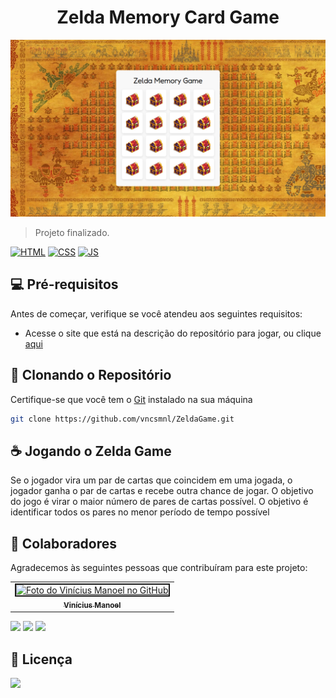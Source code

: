 <h1 align="center">Zelda Memory Card Game </h1>

![Imagem](./images/Screenshot.png)

> Projeto finalizado.

[![HTML](https://img.shields.io/badge/HTML5-E34F26?style=for-the-badge&logo=html5&logoColor=white)](https://developer.mozilla.org/en-US/docs/Web/HTML)
[![CSS](https://img.shields.io/badge/CSS3-1572B6?style=for-the-badge&logo=css3&logoColor=white)](https://developer.mozilla.org/en-US/docs/Web/CSS)
[![JS](https://img.shields.io/badge/JavaScript-F7DF1E?style=for-the-badge&logo=javascript&logoColor=black)](https://developer.mozilla.org/en-US/docs/Web/JavaScript)

## 💻 Pré-requisitos

Antes de começar, verifique se você atendeu aos seguintes requisitos:

* Acesse o site que está na descrição do repositório para jogar, ou clique [aqui](https://vncsmnl.github.io/ZeldaGame/)

## 💾 Clonando o Repositório

Certifique-se que você tem o [Git](https://git-scm.com/) instalado na sua máquina

```bash
git clone https://github.com/vncsmnl/ZeldaGame.git
```

## ☕ Jogando o Zelda Game

Se o jogador vira um par de cartas que coincidem em uma jogada, o jogador ganha o par de cartas e recebe outra chance de jogar. O objetivo do jogo é virar o maior número de pares de cartas possível. O objetivo é identificar todos os pares no menor período de tempo possível


## 🤝 Colaboradores

Agradecemos às seguintes pessoas que contribuíram para este projeto:

<table>
  <tr>
    <td align="center">
      <a href="https://github.com/vncsmnl">
        <img border="2" src="https://avatars.githubusercontent.com/u/59481808?v=4" width="100px;" alt="Foto do Vinícius Manoel no GitHub"/><br>
        <sub>
          <b>Vinícius Manoel</b>
        </sub>
      </a>
    </td>
  </tr>
</table>

<a href="https://instagram.com/vncsmnl"><img src="https://img.shields.io/badge/Instagram-E4405F?style=for-the-badge&logo=instagram&logoColor=white"></a> <a href="https://twitter.com/vncsmnl"><img src="https://img.shields.io/badge/Twitter-1DA1F2?style=for-the-badge&logo=twitter&logoColor=white"></a>
<a href="https://br.linkedin.com/in/vncsmnl"><img src="https://img.shields.io/badge/LinkedIn-0077B5?style=for-the-badge&logo=linkedin&logoColor=white"></a>


## 📝 Licença

<a href="https://choosealicense.com/licenses/mit"><img src="https://img.shields.io/github/license/vncsmnl/EncurtaLinks"></a>
